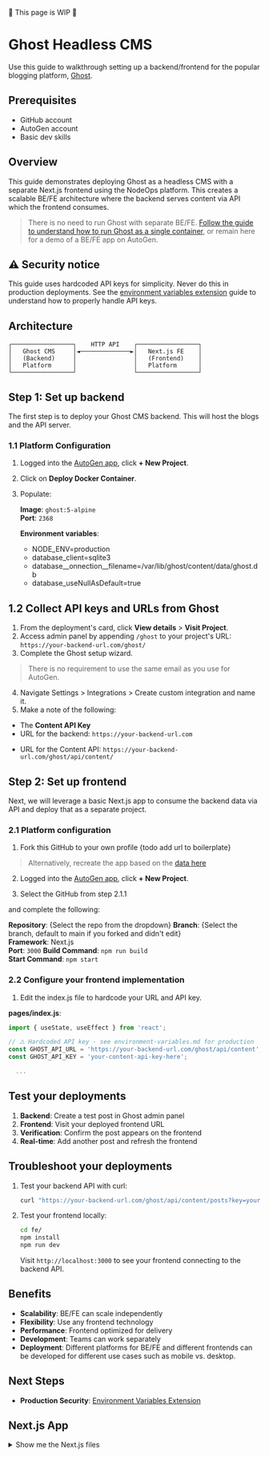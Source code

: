 🚧 This page is WIP 🚧

# Ghost Headless CMS

Use this guide to walkthrough setting up a backend/frontend for the popular blogging platform, [Ghost](https://ghost.org/). 

## Prerequisites

- GitHub account
- AutoGen account
- Basic dev skills

## Overview

This guide demonstrates deploying Ghost as a headless CMS with a separate Next.js frontend using the NodeOps platform. This creates a scalable BE/FE architecture where the backend serves content via API which the frontend consumes.

> There is no need to run Ghost with separate BE/FE. [Follow the guide to understand how to run Ghost as a single container](../../../Docker-Integration/Guides/Readme.md), or remain here for a demo of a BE/FE app on AutoGen.

## ⚠️ Security notice

This guide uses hardcoded API keys for simplicity. Never do this in production deployments. See the [environment variables extension](./environment-variables.md) guide to understand how to properly handle API keys.

## Architecture

```
┌─────────────────┐    HTTP API    ┌─────────────────┐
│   Ghost CMS     │◄──────────────►│   Next.js FE    │
│   (Backend)     │                │   (Frontend)    │
│   Platform      │                │   Platform      │
└─────────────────┘                └─────────────────┘
```

## Step 1: Set up backend 

The first step is to deploy your Ghost CMS backend. This will host the blogs and the API server.

### 1.1 Platform Configuration

1. Logged into the [AutoGen app](https://autogen.nodeops.network/), click **+ New Project**. 

2. Click on **Deploy Docker Container**.
3. Populate:

    **Image**: `ghost:5-alpine`  
    **Port**: `2368`

    **Environment variables**:
      - NODE_ENV=production
      - database_client=sqlite3
      - database__onnection__filename=/var/lib/ghost/content/data/ghost.db
      - database_useNullAsDefault=true

## 1.2 Collect API keys and URLs from Ghost

1. From the deployment's card, click **View details** > **Visit Project**.
2. Access admin panel by appending `/ghost` to your project's URL: `https://your-backend-url.com/ghost/`
3. Complete the Ghost setup wizard.
> There is no requirement to use the same email as you use for AutoGen.
4. Navigate Settings > Integrations > Create custom integration and name it.
5. Make a note of the following:
- The **Content API Key**
- URL for the backend: `https://your-backend-url.com`
<!-- - URL for the Admin Panel: `https://your-backend-url.com/ghost/` -->
- URL for the Content API: `https://your-backend-url.com/ghost/api/content/`

## Step 2: Set up frontend

Next, we will leverage a basic Next.js app to consume the backend data via API and deploy that as a separate project.

### 2.1 Platform configuration

1. Fork this GitHub to your own profile {todo add url to boilerplate}

> Alternatively, recreate the app based on the [data here](#nextjs-app)

2. Logged into the [AutoGen app](https://autogen.nodeops.network/), click **+ New Project**. 

3. Select the GitHub from step 2.1.1 
<!-- grab the details from other docs pages -->  and complete the following:

**Repository**: {Select the repo from the dropdown}
**Branch**: {Select the branch, default to main if you forked and didn't edit}  
**Framework**: Next.js  
**Port**: `3000`
**Build Command**: `npm run build`  
**Start Command**: `npm start`  


### 2.2 Configure your frontend implementation

1. Edit the index.js file to hardcode your URL and API key.

**pages/index.js**:
```javascript
import { useState, useEffect } from 'react';

// ⚠️ Hardcoded API key - see environment-variables.md for production
const GHOST_API_URL = 'https://your-backend-url.com/ghost/api/content';
const GHOST_API_KEY = 'your-content-api-key-here';

  ...

```

## Test your deployments

1. **Backend**: Create a test post in Ghost admin panel
2. **Frontend**: Visit your deployed frontend URL
3. **Verification**: Confirm the post appears on the frontend
4. **Real-time**: Add another post and refresh the frontend

## Troubleshoot your deployments

1. Test your backend API with curl:
   ```bash
   curl "https://your-backend-url.com/ghost/api/content/posts?key=your-content-api-key"
   ```

2. Test your frontend locally:
   ```bash
   cd fe/
   npm install
   npm run dev
   ```
   Visit `http://localhost:3000` to see your frontend connecting to the backend API.

## Benefits

- **Scalability**: BE/FE can scale independently
- **Flexibility**: Use any frontend technology
- **Performance**: Frontend optimized for delivery
- **Development**: Teams can work separately
- **Deployment**: Different platforms for BE/FE and different frontends can be developed for different use cases such as mobile vs. desktop.

## Next Steps

- **Production Security**: [Environment Variables Extension](./environment-variables.md)

## Next.js App

<details>
  <summary>Show me the Next.js files</summary>

<details>
  <summary>Next.js project structure</summary>

```
fe/
├── pages/
│   ├── index.js      # Main page component
│   └── _app.js       # App configuration
├── styles/
│   └── globals.css   # Global styles
├── package.json      # Dependencies
└── .gitignore        # Excludes node_modules
```

</details>
<details>
  <summary>Next.js pages/index.js</summary>

```javascript
import { useState, useEffect } from 'react';

// ⚠️ Hardcoded API key - see environment-variables.md for production
const GHOST_API_URL = 'https://your-backend-url.com/ghost/api/content';
const GHOST_API_KEY = 'your-content-api-key-here';

async function fetchGhostData(endpoint) {
  try {
    const response = await fetch(`${GHOST_API_URL}/${endpoint}?key=${GHOST_API_KEY}`);
    if (!response.ok) {
      throw new Error(`HTTP error! status: ${response.status}`);
    }
    return await response.json();
  } catch (error) {
    console.error(`Error fetching ${endpoint}:`, error);
    return { errors: [{ message: `Failed to fetch ${endpoint}` }] };
  }
}

export default function Home() {
  const [posts, setPosts] = useState([]);
  const [site, setSite] = useState(null);
  const [loading, setLoading] = useState(true);
  const [error, setError] = useState(null);

  useEffect(() => {
    async function loadGhostContent() {
      try {
        const postsData = await fetchGhostData('posts');
        const siteData = await fetchGhostData('settings');

        if (postsData.errors || siteData.errors) {
          throw new Error(postsData.errors?.[0]?.message || siteData.errors?.[0]?.message);
        }

        setPosts(postsData.posts);
        setSite(siteData.settings);
      } catch (err) {
        setError(err.message);
      } finally {
        setLoading(false);
      }
    }
    loadGhostContent();
  }, []);

  if (loading) return <div className="loading">Loading Ghost content...</div>;
  if (error) return <div className="error">Error: {error}</div>;
  if (!site) return <div className="error">Site data not found.</div>;

  return (
    <div className="container">
      <header className="site-header">
        <h1>{site.title}</h1>
        <p>{site.description}</p>
      </header>

      <main className="posts-list">
        {posts.length > 0 ? (
          posts.map(post => (
            <article key={post.id} className="post-card">
              <h2>{post.title}</h2>
              <div dangerouslySetInnerHTML={{ __html: post.html }} />
            </article>
          ))
        ) : (
          <p>No posts found.</p>
        )}
      </main>

      <footer className="site-footer">
        <p>&copy; {new Date().getFullYear()} {site.title}</p>
      </footer>
    </div>
  );
}
```

</details>

<details>
  <summary>Next.js pages/_app.js</summary>

```javascript
import '../styles/globals.css';

function MyApp({ Component, pageProps }) {
  return <Component {...pageProps} />;
}

export default MyApp;
```

</details>

<details>
  <summary>Next.js styles/globals.css</summary>

```css
/* Global Styles */
* {
  margin: 0;
  padding: 0;
  box-sizing: border-box;
}

body {
  font-family: -apple-system, BlinkMacSystemFont, 'Segoe UI', 'Roboto', 'Oxygen',
    'Ubuntu', 'Cantarell', 'Fira Sans', 'Droid Sans', 'Helvetica Neue',
    sans-serif;
  -webkit-font-smoothing: antialiased;
  -moz-osx-font-smoothing: grayscale;
  line-height: 1.6;
  color: #333;
  background-color: #f8f9fa;
}

.container {
  max-width: 800px;
  margin: 0 auto;
  padding: 20px;
}

.site-header {
  text-align: center;
  margin-bottom: 40px;
  padding: 40px 0;
  background: white;
  border-radius: 8px;
  box-shadow: 0 2px 4px rgba(0,0,0,0.1);
}

.site-header h1 {
  font-size: 2.5rem;
  color: #2c3e50;
  margin-bottom: 10px;
}

.site-header p {
  font-size: 1.1rem;
  color: #7f8c8d;
}

.posts-list {
  margin-bottom: 40px;
}

.post-card {
  background: white;
  margin-bottom: 30px;
  padding: 30px;
  border-radius: 8px;
  box-shadow: 0 2px 4px rgba(0,0,0,0.1);
  transition: transform 0.2s ease;
}

.post-card:hover {
  transform: translateY(-2px);
  box-shadow: 0 4px 8px rgba(0,0,0,0.15);
}

.post-card h2 {
  font-size: 1.8rem;
  color: #2c3e50;
  margin-bottom: 15px;
}

.post-card p {
  color: #555;
  line-height: 1.7;
}

.site-footer {
  text-align: center;
  padding: 20px;
  color: #7f8c8d;
  background: white;
  border-radius: 8px;
  box-shadow: 0 2px 4px rgba(0,0,0,0.1);
}

.loading, .error {
  text-align: center;
  padding: 40px;
  font-size: 1.2rem;
}

.loading {
  color: #3498db;
}

.error {
  color: #e74c3c;
}
```

</details>

<details>
  <summary>Next.js package.json</summary>

```json
{
  "name": "ghost-frontend",
  "version": "1.0.0",
  "description": "Next.js frontend for Ghost BE/FE separation",
  "scripts": {
    "dev": "next dev",
    "build": "next build",
    "start": "next start",
    "lint": "next lint"
  },
  "dependencies": {
    "next": "^14.0.0",
    "react": "^18.0.0",
    "react-dom": "^18.0.0"
  },
  "engines": {
    "node": ">=18.0.0"
  }
}
```

</details>

<details>
  <summary>Next.js .gitignore</summary>

```
# Dependencies
node_modules/
npm-debug.log*

# Next.js
.next/
out/

# Environment variables
.env*

# IDE
.vscode/
.idea/
```

</details>

</details>